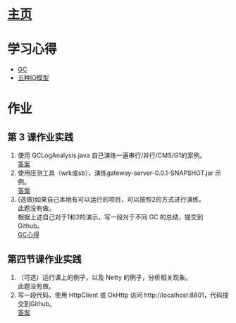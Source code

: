 # [主页](../index.md)

# 学习心得
- [GC](GC.md)
- [五种IO模型](IOModel.md)

# 作业
## 第 3 课作业实践
1. 使用 GCLogAnalysis.java 自己演练一遍串行/并行/CMS/G1的案例。
   <br/>[答案](course3-question1.md)
2. 使用压测工具（wrk或sb），演练gateway-server-0.0.1-SNAPSHOT.jar 示例。
   <br/>[答案](course3-question2.md)
3. (选做)如果自己本地有可以运行的项目，可以按照2的方式进行演练。
   <br/>此题没有做。
<br/>根据上述自己对于1和2的演示，写一段对于不同 GC 的总结，提交到 Github。
<br/>[GC心得](GC.md)

## 第四节课作业实践
1. （可选）运行课上的例子，以及 Netty 的例子，分析相关现象。
   <br/> 此题没有做。
2. 写一段代码，使用 HttpClient 或 OkHttp 访问 http://localhost:8801，代码提交到Github。
   <br/>[答案](course4-question2.md)
